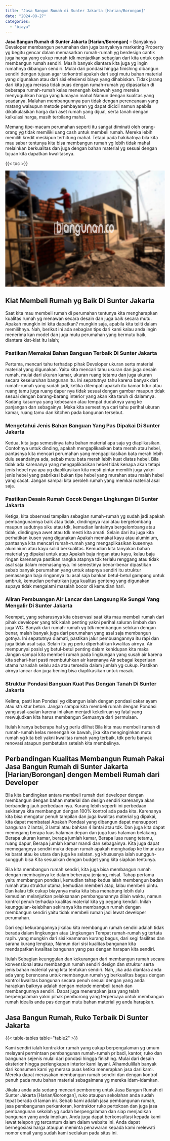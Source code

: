 ```yaml
---
title: "Jasa Bangun Rumah di Sunter Jakarta [Harian/Borongan]"
date: "2024-08-27"
categories: 
  - "biaya"
---
```


**Jasa Bangun Rumah di Sunter Jakarta \[Harian/Borongan\]** – Banyaknya Developer membangun perumahan dan juga banyaknya marketing Property yg begitu gencar dalam memasarkan rumah-rumah yg berdesign cantik juga harga yang cukup murah tdk menjadikan sebagian dari kita untuk ogah membangun rumah sendiri. Masih banyak diantara kita juga yg ingin rumahnya dibangun sendiri. Mulai dari pondasi hingga finishing dibangun sendiri dengan tujuan agar terkontrol apakah dari segi mutu bahan material yang digunakan atau dari sisi efesiensi biaya yang dihabiskan. Tidak jarang dari kita juga merasa tidak puas dengan rumah-rumah yg dipasarkan di beberapa rumah-rumah kelas menengah kebawah yang mereka menyuguhkan harga yang lumayan mahal Namun dengan kualitas yang seadanya. Malahan membangunnya pun tidak dengan perencanaan yang matang walaupun metode pembayaran yg dapat dicicil namun apabila dikalkulasikan harga dari aset rumah yang dijual, serta tanah dengan kalkulasi harga, masih terbilang mahal.

Memang tipe-macam perumahan seperti itu sangat diminati oleh orang-orang yg tidak memiliki uang cash untuk membeli rumah. Mereka lebih memilih kredit meskipun terhitung mahal. Tetapi pada hakikatnya bila kita mau sabar tentunya kita bisa membangun rumah yg lebih tidak mahal melainkan berkualitas dan juga dengan bahan material yg sesuai dengan tujuan kita dapatkan kwalitasnya.

{{< toc >}}

![Jasa Bangun Rumah di Sunter Jakarta [Harian/Borongan]](/images/borong-bangunan-43.png)

## Kiat Membeli Rumah yg Baik Di Sunter Jakarta

Saat kita mau membeli rumah di perumahan tentunya kita mengharapkan kualitas rumah yg menawan secara desain dan juga baik secara mutu. Apakah mungkin ini kita dapatkan? mungkin saja, apabila kita teliti dalam memilihnya. Nah, berikut ini ada sebagian tips dari kami kalau anda ingin menerima kan model dan juga mutu perumahan yang bermutu baik, diantara kiat-kiat Itu ialah;

### Pastikan Memakai Bahan Banguan Terbaik Di Sunter Jakarta

Pertama, mencari tahu terhadap pihak Developer ukuran serta material material yang digunakan. Yaitu kita mencari tahu ukuran dan juga desain rumah, mulai dari ukuran kamar, ukuran ruang tetamu dan juga ukuran secara keseluruhan bangunan itu. Ini sepatutnya tahu karena banyak dari rumah-rumah yang sudah jadi, ketika ditempati apakah itu kamar tidur atau ruang tamu juga ruang dapur nya tidak sesuai dengan gambar maupun tidak sesuai dengan barang-barang interior yang akan kita taruh di dalamnya. Kadang kasurnya yang kebesaran atau tempat duduknya yang ke panjangan dan sebagainya. Maka kita semestinya cari tahu perihal ukuran kamar, ruang tamu dan kitchen pada bangunan tersebut.

### Mengetahui Jenis Bahan Banguan Yang Pas Dipakai Di Sunter Jakarta

Kedua, kita juga semestinya tahu bahan material apa saja yg diaplikasikan. Contohnya untuk dinding, apakah mengaplikasikan bata merah atau hebel, pantasnya kita mencari perumahan yang mengaplikasikan bata merah lebih dulu seandainya ada, sebab mutu bata merah lebih kuat diatas hebel. Bila tidak ada karenanya yang mengaplikasikan hebel tidak kenapa akan tetapi jenis hebel nya apa yg diaplikasikan kita mesti pintar memilih juga yakni jenis hebel yang pabrikasi bukan tipe hebel yang murahan atau malah hebel yang cacat. Jangan sampai kita peroleh rumah yang memkai material asal saja.

### Pastikan Desain Rumah Cocok Dengan Lingkungan Di Sunter Jakarta

Ketiga, kita observasi tampilan sebagian rumah-rumah yg sudah jadi apakah pembangunannya baik atau tidak, dindingnya rapi atau bergelombang maupun sudutnya siku atau tdk, kemudian lantainya bergelombang atau tidak, dindingnya awet atau tdk mesti kita amati. Selain dari itu juga kita perhatikan kusen yang digunakan Apakah memakai kayu atau aluminium, pantasnya kita mencari rumah-rumah yang mengaplikasikan kusennya aluminium atau kayu solid berkualitas. Kemudian kita tanyakan bahan material yg dipakai untuk atap Apakah baja ringan atau kayu, kalau baja ringan karenanya pastikan rangka atapnya tdk terlalu renggang atau tidak asal saja dalam memasangnya. Ini semestinya benar-benar dipastikan sebab banyak perumahan yang untuk atapnya sendiri itu struktur pemasangan baja ringannya itu asal saja bahkan betul-betul gampang untuk ambruk, kemudian perhatrikan juga kualitas genteng yang digunakan supaya tidak mengalami masalah bocor di kemudian hari.

### Aliran Pembuangan Air Lancar dan Langsung Ke Sungai Yang Mengalir Di Sunter Jakarta

Keempat, yang seharusnya kita observasi saat kita mau membeli rumah dari pihak developer yang tdk kalah penting yakni perihal saluran limbah dan juga WC. Banyak dari rumah-rumah yg tdk membangun selokan dengan benar, malah banyak juga dari perumahan yang asal saja membangun gotnya. Ini sepatutnya diamati, pastikan jalur pembuangannya itu rapi dan juga tidak asal saja. Selain itu yg perlu diperhatikan kwalitas airnya. Air mempunyai posisi yg betul-betul penting dalam kehidupan kita maka Jangan sampai kita membeli rumah pada lingkungan yang susah air karena kita sehari-hari pasti membutuhkan air karenanya Air sebagai keperluan utama haruslah selalu ada atau tersedia dalam jumlah yg cukup. Pastikan airnya lancar dan juga bening bisa diaplikasikan untuk masak.

### Struktur Pondasi Banguan Kuat Pas Dengan Tanah Di Sunter Jakarta

Kelima, pasti kan Pondasi yg dibangun ialah dengan pondasi cakar ayam atau struktur beton. Jangan sampai kita membeli rumah dengan Pondasi yang asal-asalan karena ini akan menjadi kekeliruan yg fatal yang mewujudkan kita harus membangun Semuanya dari permulaan.

Itulah kiranya beberapa hal yg perlu dilihat Bila kita mau membeli rumah di rumah-rumah kelas menengah ke bawah, jika kita menginginkan mutu rumah yg kita beli yakni kwalitas rumah yang terbaik, tdk perlu banyak renovasi ataupun pembetulan setelah kita membelinya.

## Perbandingan Kualitas Membangun Rumah Pakai Jasa Bangun Rumah di Sunter Jakarta \[Harian/Borongan\] dengen Membeli Rumah dari Developer

Bila kita bandingkan antara membeli rumah dari developer dengan membangun dengan bahan material dan design sendiri karenanya akan berbanding jauh perbedaan nya. Kurang lebih seperti ini perbedaan sekiranya kita membangun dengan 100% kontrol ada pada kita. Karenanya kita bisa mengatur penuh tampilan dan juga kwalitas material yg dipakai, kita dapat membatasi Apakah Pondasi yang dibangun dapat mensupport bangunan 2 lantai, 3 lantai atau bahkan 4 lantai atau tdk. Dan juga kita dapat memegang berapa luas halaman depan dan juga luas halaman belakang. Berapa ukuran kamar, berapa jumlah kamar, Berapa luas ruang tetamu, ruang dapur, Berapa jumlah kamar mandi dan sebagainya. Kita juga dapat memegangnya sendiri muka depan rumah apakah menghadap ke timur atau ke barat atau ke utara dan juga ke selatan. yg khususnya ialah sungguh-sungguh bisa Kita sesuaikan dengan budget yang kita siapkan tentunya.

Bila kita membangun rumah sendiri, kita juga bisa membangun rumah dengan membaginya ke dalam beberapa jenjang, misal. Tahap pertama yaitu membangun pondasi, kemudian tahap kedua ialah membangun badan rumah atau struktur utama, kemudian memberi atap, lalau memberi pintu. Dan kalau tdk cukup biayanya maka kita bisa menabung lebih dulu kemudian melanjutkan pelaksanaan pembangunannya dilain waktu, namun kontrol penuh terhadap kualitas material kita yg pegang kendali. Inilah keunggulan-kelebihan sekiranya kita membangun rumah dengan membangun sendiri yaitu tidak membeli rumah jadi lewat developer perumahan.

Dari segi kekurangannya jikalau kita membangun rumah sendiri adalah tidak berada dalam lingkungan atau Lingkungan Tempat rumah-rumah yg tertata rapih. yang mungkin dari sisi keamanan kurang bagus, dari segi fasilitas dan sarana kurang lengkap, Namun dari sisi kualitas bangunan kita mendapatkan kwalitas bangunan yang pas dengan harapan kita sendiri.

Itulah Sebagian keunggulan dan kekurangan dari membangun rumah secara konvensional atau membangun rumah sendiri design dan struktur serta jenis bahan material yang kita tentukan sendiri. Nah, jika ada diantara anda ada yang berencana untuk membangun rumah yg berkualitas bagus dengan kontrol kwalitas bangunan secara penuh sesuai dengan yang anda harapkan baiknya adalah dengan metode membeli tanah dan membangunnya sendiri. Dapat juga menerapkan jasa yang telah berpengalaman yakni pihak pemborong yang terpercaya untuk membangun rumah idealis anda pas dengan mutu bahan material yg anda harapkan.

## Jasa Bangun Rumah, Ruko Terbaik Di Sunter Jakarta

{{< table-tables table="table2" >}}

Kami sendiri ialah kontraktor rumah yang cukup berpengalaman yg umum melayani permintaan pembangunan rumah-rumah pribadi, kantor, ruko dan bangunan sejenis mulai dari pondasi hingga finishing. Mulai dari desain eksterior hingga perlengkapan interior kami layani. Alhamdulillah banyak dari konsumen kami yg merasa puas ketika menerapkan jasa dari kami. Mereka dapat merasakan membangun rumah sendiri dan dengan kontrol penuh pada mutu bahan material sebagaimana yg mereka idam-idamkan.

Jikalau anda ada sedang mencari pemborong untuk Jasa Bangun Rumah di Sunter Jakarta \[Harian/Borongan\], ruko ataupun sekolahan anda sudah tepat berada di laman ini. Sebab kami adalah jasa pembangunan rumah, jasa pembangunan perkantoran, kontraktor ruko pertokoan dan juga jasa pembangunan sekolah yg sudah berpengalaman dan siap menjadikan bangunan yang anda impikan. Anda juga dapat berkonsultasi kepada kami lewat telepon yg tercantum dalam dalam website ini. Anda dapat bernegosiasi harga ataupun meminta penawaran kepada kami melewati nomor email yang sudah kami sediakan pada situs ini.
